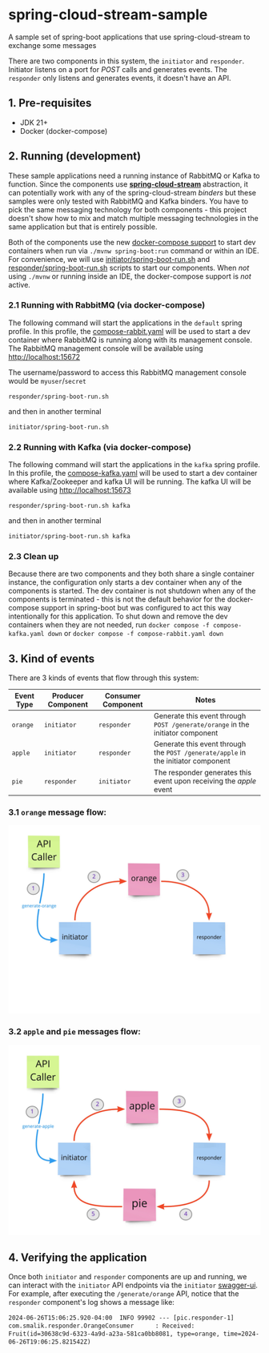 # spring-cloud-stream-sample

A sample set of spring-boot applications that use spring-cloud-stream to exchange some messages

There are two components in this system, the `initiator` and `responder`. Initiator listens on a port for *POST* calls and generates events. The `responder` only listens and generates events, it doesn't have an API.

## 1. Pre-requisites

- JDK 21+
- Docker (docker-compose)
 
## 2. Running (development)

These sample applications need a running instance of RabbitMQ or Kafka to function. Since the components use [**spring-cloud-stream**](https://spring.io/projects/spring-cloud-stream) abstraction, it can potentially work with any of the spring-cloud-stream _*binders*_ but these samples were only tested with RabbitMQ and Kafka binders. You have to pick the same messaging technology for both components - this project doesn't show how to mix and match multiple messaging technologies in the same application but that is entirely possible.

Both of the components use the new [docker-compose support](https://docs.spring.io/spring-boot/reference/features/dev-services.html#features.dev-services.docker-compose) to start dev containers when run via `./mvnw spring-boot:run` command or within an IDE. For convenience, we will use [initiator/spring-boot-run.sh](initiator/spring-boot-run.sh) and [responder/spring-boot-run.sh](responder/spring-boot-run.sh) scripts to start our components. When *not* using `./mvnw` or running inside an IDE, the docker-compose support is *not* active. 

### 2.1 Running with RabbitMQ (via docker-compose)

The following command will start the applications in the `default` spring profile. In this profile, the [compose-rabbit.yaml](compose-rabbit.yaml) will be used to start a dev container where RabbitMQ is running along with its management console. The RabbitMQ management console will be available using [http://localhost:15672](http://localhost:15672)

The username/password to access this RabbitMQ management console would be `myuser`/`secret`

```
responder/spring-boot-run.sh
```

and then in another terminal

```
initiator/spring-boot-run.sh
```

### 2.2 Running with Kafka (via docker-compose)

The following command will start the applications in the `kafka` spring profile. In this profile, the [compose-kafka.yaml](compose-kafka.yaml) will be used to start a dev container where Kafka/Zookeeper and kafka UI will be running. The kafka UI will be available using [http://localhost:15673](http://localhost:15673)

```
responder/spring-boot-run.sh kafka
```

and then in another terminal

```
initiator/spring-boot-run.sh kafka
```

### 2.3 Clean up

Because there are two components and they both share a single container instance, the configuration only starts a dev container when any of the components is started. The dev container is not shutdown when any of the components is terminated - this is not the default behavior for the docker-compose support in spring-boot but was configured to act this way intentionally for this application. To shut down and remove the dev containers when they are not needed, run `docker compose -f compose-kafka.yaml down` or `docker compose -f compose-rabbit.yaml down` 

## 3. Kind of events

There are 3 kinds of events that flow through this system:

| Event Type | Producer Component | Consumer Component | Notes |
| ---------- | -------- | -------- | ----- |
| `orange` | `initiator` | `responder` | Generate this event through `POST /generate/orange` in the initiator component |
| `apple` | `initiator` | `responder` | Generate this event through the `POST /generate/apple` in the initiator component |
| `pie` | `responder` | `initiator` | The responder generates this event upon receiving the *apple* event |

### 3.1 `orange` message flow:

![Orange Message Flow](orange-message-flow.jpg "Orange Message Flow")

### 3.2 `apple` and `pie` messages flow:

![Apple Message Flow](apple-message-flow.jpg "Apple Message Flow")

## 4. Verifying the application

Once both `initiator` and `responder` components are up and running, we can interact with the `initiator` API endpoints via the `initiator` [swagger-ui](http://localhost:8080). For example, after executing the `/generate/orange` API, notice that the `responder` component's log shows a message like:

```
2024-06-26T15:06:25.920-04:00  INFO 99902 --- [pic.responder-1] com.smalik.responder.OrangeConsumer      : Received: Fruit(id=30638c9d-6323-4a9d-a23a-581ca0bb8081, type=orange, time=2024-06-26T19:06:25.821542Z)
```